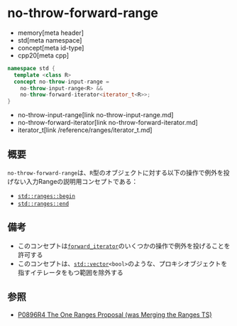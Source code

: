 # no-throw-forward-range
* memory[meta header]
* std[meta namespace]
* concept[meta id-type]
* cpp20[meta cpp]

```cpp
namespace std {
  template <class R>
  concept no-throw-input-range =
    no-throw-input-range<R> &&
    no-throw-forward-iterator<iterator_t<R>>;
}
```
* no-throw-input-range[link no-throw-input-range.md]
* no-throw-forward-iterator[link no-throw-forward-iterator.md]
* iterator_t[link /reference/ranges/iterator_t.md]

## 概要

`no-throw-forward-range`は、`R`型のオブジェクトに対する以下の操作で例外を投げない入力Rangeの説明用コンセプトである：

- [`std::ranges::begin`](/reference/ranges/begin.md)
- [`std::ranges::end`](/reference/ranges/end.md)


## 備考
- このコンセプトは[`forward_iterator`](/reference/iterator/forward_iterator.md)のいくつかの操作で例外を投げることを許可する
- このコンセプトは、[`std::vector`](/reference/vector/vector.md)`<bool>`のような、プロキシオブジェクトを指すイテレータをもつ範囲を除外する


## 参照
- [P0896R4 The One Ranges Proposal (was Merging the Ranges TS)](http://www.open-std.org/jtc1/sc22/wg21/docs/papers/2018/p0896r4.pdf)
